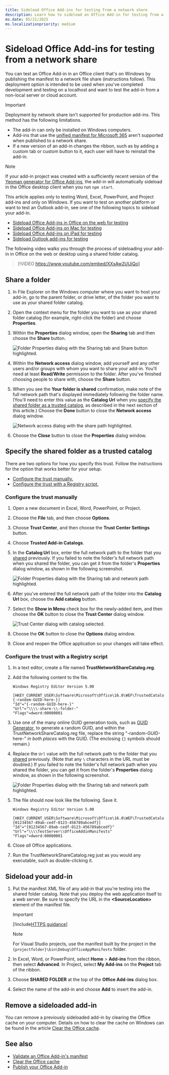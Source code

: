 ```yaml
---
title: Sideload Office Add-ins for testing from a network share
description: Learn how to sideload an Office Add-in for testing from a network share.
ms.date: 05/21/2025
ms.localizationpriority: medium
---
```


# Sideload Office Add-ins for testing from a network share

You can test an Office Add-in in an Office client that's on Windows by publishing the manifest to a network file share (instructions follow). This deployment option is intended to be used when you've completed development and testing on a localhost and want to test the add-in from a non-local server or cloud account.

> [!IMPORTANT]
> Deployment by network share isn't supported for production add-ins. This method has the following limitations.
>
> - The add-in can only be installed on Windows computers.
> - Add-ins that use the [unified manifest for Microsoft 365](../develop/unified-manifest-overview.md) aren't supported when published to a network share.
> - If a new version of an add-in changes the ribbon, such as by adding a custom tab or custom button to it, each user will have to reinstall the add-in.

> [!NOTE]
> If your add-in project was created with a sufficiently recent version of the [Yeoman generator for Office Add-ins](../develop/yeoman-generator-overview.md), the add-in will automatically sideload in the Office desktop client when you run `npm start`.

This article applies only to testing Word, Excel, PowerPoint, and Project add-ins and only on Windows. If you want to test on another platform or want to test an Outlook add-in, see one of the following topics to sideload your add-in.

- [Sideload Office Add-ins in Office on the web for testing](sideload-office-add-ins-for-testing.md)
- [Sideload Office Add-ins on Mac for testing](sideload-an-office-add-in-on-mac.md)
- [Sideload Office Add-ins on iPad for testing](sideload-an-office-add-in-on-ipad.md)
- [Sideload Outlook add-ins for testing](../outlook/sideload-outlook-add-ins-for-testing.md)

The following video walks you through the process of sideloading your add-in in Office on the web or desktop using a shared folder catalog.  

> [!VIDEO https://www.youtube.com/embed/XXsAw2UUiQo]

## Share a folder

1. In File Explorer on the Windows computer where you want to host your add-in, go to the parent folder, or drive letter, of the folder you want to use as your shared folder catalog.

1. Open the context menu for the folder you want to use as your shared folder catalog (for example, right-click the folder) and choose **Properties**.

1. Within the **Properties** dialog window, open the **Sharing** tab and then choose the **Share** button.

    ![Folder Properties dialog with the Sharing tab and Share button highlighted.](../images/sideload-windows-properties-dialog.png)

1. Within the **Network access** dialog window, add yourself and any other users and/or groups with whom you want to share your add-in. You'll need at least **Read/Write** permission to the folder. After you've finished choosing people to share with, choose the **Share** button.

1. When you see the **Your folder is shared** confirmation, make note of the full network path that's displayed immediately following the folder name. (You'll need to enter this value as the **Catalog Url** when you [specify the shared folder as a trusted catalog](#specify-the-shared-folder-as-a-trusted-catalog), as described in the next section of this article.) Choose the **Done** button to close the **Network access** dialog window.

   ![Network access dialog with the share path highlighted.](../images/sideload-windows-network-access-dialog.png)

1. Choose the **Close** button to close the **Properties** dialog window.

## Specify the shared folder as a trusted catalog

There are two options for how you specify this trust. Follow the instructions for the option that works better for your setup.

- [Configure the trust manually.](#configure-the-trust-manually)
- [Configure the trust with a Registry script.](#configure-the-trust-with-a-registry-script)

### Configure the trust manually

1. Open a new document in Excel, Word, PowerPoint, or Project.

1. Choose the **File** tab, and then choose **Options**.

1. Choose **Trust Center**, and then choose the **Trust Center Settings** button.

1. Choose **Trusted Add-in Catalogs**.

1. In the **Catalog Url** box, enter the full network path to the folder that you [shared](#share-a-folder) previously. If you failed to note the folder's full network path when you shared the folder, you can get it from the folder's **Properties** dialog window, as shown in the following screenshot.

    ![Folder Properties dialog with the Sharing tab and network path highlighted.](../images/sideload-windows-properties-dialog-2.png)

1. After you've entered the full network path of the folder into the **Catalog Url** box, choose the **Add catalog** button.

1. Select the **Show in Menu** check box for the newly-added item, and then choose the **OK** button to close the **Trust Center** dialog window.

    ![Trust Center dialog with catalog selected.](../images/sideload-windows-trust-center-dialog.png)

1. Choose the **OK** button to close the **Options** dialog window.

1. Close and reopen the Office application so your changes will take effect.

### Configure the trust with a Registry script

1. In a text editor, create a file named **TrustNetworkShareCatalog.reg**.

1. Add the following content to the file.

    ```text
    Windows Registry Editor Version 5.00

    [HKEY_CURRENT_USER\Software\Microsoft\Office\16.0\WEF\TrustedCatalogs\{-random-GUID-here-}]
    "Id"="{-random-GUID-here-}"
    "Url"="\\\\-share-\\-folder-"
    "Flags"=dword:00000001
    ```

1. Use one of the many online GUID generation tools, such as [GUID Generator](https://guidgenerator.com/), to generate a random GUID, and within the TrustNetworkShareCatalog.reg file, replace the string "-random-GUID-here-" *in both places* with the GUID. (The enclosing `{}` symbols should remain.)

1. Replace the `Url` value with the full network path to the folder that you [shared](#share-a-folder) previously. (Note that any `\` characters in the URL must be doubled.) If you failed to note the folder's full network path when you shared the folder, you can get it from the folder's **Properties** dialog window, as shown in the following screenshot.

    ![Folder Properties dialog with the Sharing tab and network path highlighted.](../images/sideload-windows-properties-dialog-2.png)

1. The file should now look like the following. Save it.

    ```text
    Windows Registry Editor Version 5.00

    [HKEY_CURRENT_USER\Software\Microsoft\Office\16.0\WEF\TrustedCatalogs\{01234567-89ab-cedf-0123-456789abcedf}]
    "Id"="{01234567-89ab-cedf-0123-456789abcedf}"
    "Url"="\\\\TestServer\\OfficeAddinManifests"
    "Flags"=dword:00000001
    ```

1. Close *all* Office applications.

1. Run the TrustNetworkShareCatalog.reg just as you would any executable, such as double-clicking it.

## Sideload your add-in

1. Put the manifest XML file of any add-in that you're testing into the shared folder catalog. Note that you deploy the web application itself to a web server. Be sure to specify the URL in the **\<SourceLocation\>** element of the manifest file.

    > [!IMPORTANT]
    > [!include[HTTPS guidance](../includes/https-guidance.md)]

    > [!NOTE]
    > For Visual Studio projects, use the manifest built by the project in the `{projectfolder}\bin\Debug\OfficeAppManifests` folder.

1. In Excel, Word, or PowerPoint, select **Home** > **Add-ins** from the ribbon, then select **Advanced**. In Project, select **My Add-ins** on the **Project** tab of the ribbon.

1. Choose **SHARED FOLDER** at the top of the **Office Add-ins** dialog box.

1. Select the name of the add-in and choose **Add** to insert the add-in.

## Remove a sideloaded add-in

You can remove a previously sideloaded add-in by clearing the Office cache on your computer. Details on how to clear the cache on Windows can be found in the article [Clear the Office cache](clear-cache.md#clear-the-office-cache-on-windows).

## See also

- [Validate an Office Add-in's manifest](troubleshoot-manifest.md)
- [Clear the Office cache](clear-cache.md)
- [Publish your Office Add-in](../publish/publish.md)
